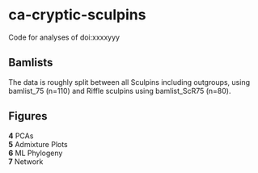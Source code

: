 # ca-cryptic-sculpins
Code for analyses of doi:xxxxyyy 


## Bamlists
The data is roughly split between all Sculpins including outgroups, using bamlist_75 (n=110) and Riffle sculpins using bamlist_ScR75 (n=80).

## Figures
__4__ PCAs       
__5__ Admixture Plots      
__6__ ML Phylogeny       
__7__ Network     

